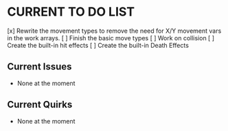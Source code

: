 # CURRENT TO DO LIST

[x] Rewrite the movement types to remove the need for X/Y movement vars in the work arrays.
[ ] Finish the basic move types
[ ] Work on collision
[ ] Create the built-in hit effects
[ ] Create the built-in Death Effects


## Current Issues

- None at the moment


## Current Quirks

- None at the moment